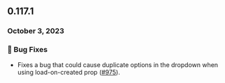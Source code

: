 ## 0.117.1

### October 3, 2023

### 🐛 Bug Fixes

- Fixes a bug that could cause duplicate options in the dropdown when using load-on-created prop ([#975](https://github.com/formkit/formkit/issues/975)).